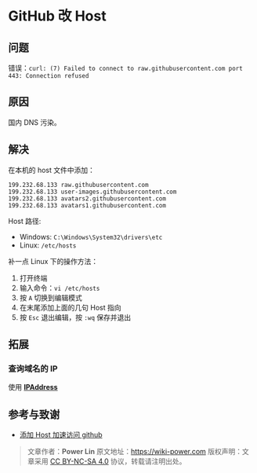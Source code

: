 # GitHub 改 Host

## 问题

错误：`curl: (7) Failed to connect to raw.githubusercontent.com port 443: Connection refused `

## 原因

国内 DNS 污染。

## 解决

在本机的 host 文件中添加：

```
199.232.68.133 raw.githubusercontent.com
199.232.68.133 user-images.githubusercontent.com
199.232.68.133 avatars2.githubusercontent.com
199.232.68.133 avatars1.githubusercontent.com
```

Host 路径:

- Windows: `C:\Windows\System32\drivers\etc`
- Linux: `/etc/hosts`

补一点 Linux 下的操作方法：

1. 打开终端
2. 输入命令：`vi /etc/hosts`
3. 按 `A` 切换到编辑模式
4. 在末尾添加上面的几句 Host 指向
5. 按 `Esc` 退出编辑，按 `:wq` 保存并退出

## 拓展

### 查询域名的 IP

使用 [**IPAddress**](https://www.ipaddress.com/)

## 参考与致谢

- [添加 Host 加速访问 github](https://yangshun.win/blogs/2b7abf4f/#%E4%BF%AE%E6%94%B9-host)

> 文章作者：**Power Lin**
> 原文地址：<https://wiki-power.com>
> 版权声明：文章采用 [CC BY-NC-SA 4.0](https://creativecommons.org/licenses/by/4.0/deed.zh) 协议，转载请注明出处。
